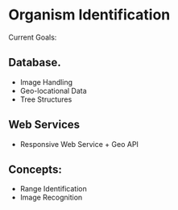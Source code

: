 # Organism Identification

Current Goals:

## Database.
* Image Handling
* Geo-locational Data
* Tree Structures

## Web Services
* Responsive Web Service + Geo API

## Concepts:
* Range Identification
* Image Recognition
